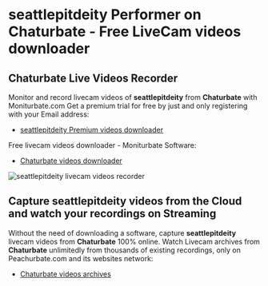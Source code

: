 # seattlepitdeity Performer on Chaturbate - Free LiveCam videos downloader

## Chaturbate Live Videos Recorder

Monitor and record livecam videos of **seattlepitdeity** from **Chaturbate** with Moniturbate.com
Get a premium trial for free by just and only registering with your Email address:
* [seattlepitdeity Premium videos downloader](https://moniturbate.com/request-demo-licence-key.html)

Free livecam videos downloader - Moniturbate Software:
* [Chaturbate videos downloader](https://moniturbate.com/moniturbate-download-software.html)

![seattlepitdeity livecam videos recorder](https://peachurnet.com/templates/moniturbate-software.png)


## Capture seattlepitdeity videos from the Cloud and watch your recordings on Streaming

Without the need of downloading a software, capture **seattlepitdeity** livecam videos from **Chaturbate** 100% online.
Watch Livecam archives from **Chaturbate** unlimitedly from thousands of existing recordings, only on Peachurbate.com and its websites network:
* [Chaturbate videos archives](https://peachurnet.com/)